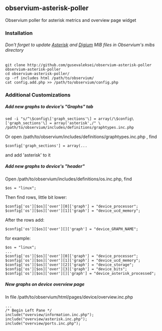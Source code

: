## observium-asterisk-poller
Observium poller for asterisk metrics and overview page widget


### Installation
###### Don't forget to update [Asterisk](https://wiki.asterisk.org/wiki/display/AST/Asterisk+MIB+Definitions) and [Digium](https://wiki.asterisk.org/wiki/display/AST/Digium+MIB+Definitions) MIB files in Observium's mibs directory

    git clone http://github.com/gusevaleksei/observium-asterisk-poller observium-asterisk-poller
    cd observium-asterisk-poller/
    cp -rf includes html /path/to/observium/
    cat config.add.php >> /path/to/observium/config.php

### Additional Customizations

##### Add new graphs to device's "Graphs" tab

    sed -i "s/^\$config\['graph_sections'\] = array(/\$config\['graph_sections'\] = array('asterisk',/" \
    /path/to/observium/includes/definitions/graphtypes.inc.php

Or open /path/to/observium/includes/definitions/graphtypes.inc.php , find

    $config['graph_sections'] = array(...

and add 'asterisk' to it

##### Add new graphs to device's "header"

Open /path/to/observium/includes/definitions/os.inc.php, find

    $os = "linux";

Then find rows, little bit lower:

    $config['os'][$os]['over'][0]['graph'] = "device_processor";
    $config['os'][$os]['over'][1]['graph'] = "device_ucd_memory";

After the rows add:

    $config['os'][$os]['over'][]['graph'] = "device_GRAPH_NAME";

for example:

    $os = "linux";
    ...
    $config['os'][$os]['over'][0]['graph'] = "device_processor";
    $config['os'][$os]['over'][1]['graph'] = "device_ucd_memory";
    $config['os'][$os]['over'][2]['graph'] = "device_storage";
    $config['os'][$os]['over'][3]['graph'] = "device_bits";
    $config['os'][$os]['over'][]['graph'] = "device_asterisk_processed";


##### New graphs on device overview page

In file /path/to/observium/html/pages/device/overview.inc.php

    ...
    /* Begin Left Pane */
    include("overview/information.inc.php");
    include("overview/asterisk.inc.php");
    include("overview/ports.inc.php");


